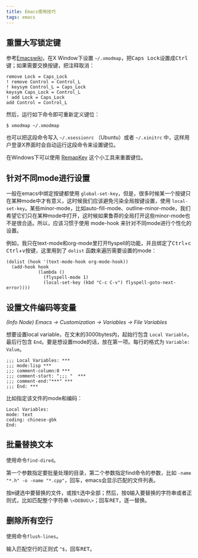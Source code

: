 ```yaml
---
title: Emacs使用技巧
tags: emacs
---
```


## 重置大写锁定键

参考[Emacswiki](http://www.emacswiki.org/emacs/MovingTheCtrlKey)，在X Window下设置 `~/.xmodmap`，把<kbd>Caps Lock</kbd>设置成<kbd>Ctrl</kbd>键；如果需要交换按键，把注释取消：

    remove Lock = Caps_Lock
    ! remove Control = Control_L
    ! keysym Control_L = Caps_Lock
    keysym Caps_Lock = Control_L
    ! add Lock = Caps_Lock
    add Control = Control_L

然后，运行如下命令即可重新定义键位：

    $ xmodmap ~/.xmodmap

也可以把这段命令写入 `~/.xsessionrc` （Ubuntu）或者 `~/.xinitrc` 中，这样用户登录X界面时会自动运行这段命令来设置键位。

在Windows下可以使用 [RemapKey](https://sites.google.com/site/junist/RemapKey.zip) 这个小工具来重置键位。

## 针对不同mode进行设置

一般在emacs中绑定按键都使用 `global-set-key`，但是，很多时候某一个按键只在某种mode中才有意义，这时候我们应该避免污染全局按键设置，使用 `local-set-key`。某些minor-mode，比如auto-fill-mode、outline-minor-mode，我们希望它们只在某种mode中打开，这时候如果鲁莽的全局打开这些minor-mode也不是很合适。所以，应该习惯于使用 mode-hook 来针对不同mode进行个性化的设置。

例如，我只在text-mode和org-mode里打开flyspell的功能，并且绑定了<kbd>Ctrl</kbd>+<kbd>c</kbd> <kbd>Ctrl</kbd>+<kbd>v</kbd>按键，这里用到了 `dolist` 函数来遍历需要设置的mode：

    (dolist (hook '(text-mode-hook org-mode-hook))
      (add-hook hook
                (lambda ()
                  (flyspell-mode 1)
                  (local-set-key (kbd "C-c C-v") flyspell-goto-next-error))))

## 设置文件编码等变量

<em>(Info Node) Emacs  → Customization  → Variables  → File Variables</em>

想要设置local variable，在文末的3000bytes内，起始行包含 `Local Variable`，最后行包含 `End`。要是想设置mode的话，放在第一项。每行的格式为 `Variable: Value`。

    ;;; Local Variables: ***
    ;;; mode:lisp ***
    ;;; comment-column:0 ***
    ;;; comment-start: ";;; "  ***
    ;;; comment-end:"***" ***
    ;;; End: ***

比如指定该文件的mode和编码：

    Local Variables:
    mode: text
    coding: chinese-gbk
    End:

## 批量替换文本
使用命令`find-dired`。

第一个参数指定要批量处理的目录，第二个参数指定find命令的参数，比如 `-name "*.h" -o -name "*.cpp"`，回车，emacs会显示匹配的文件列表。

按<kbd>m</kbd>键选中要替换的文件，或按<kbd>t</kbd>选中全部；然后，按<kbd>Q</kbd>输入要替换的字符串或者正则式，比如匹配整个字符串 `\<DEBUG\>`；回车<kbd>RET</kbd>，逐一替换。

## 删除所有空行

使用命令`flush-lines`。

输入匹配空行的正则式 `^$`，回车<kbd>RET</kbd>。
